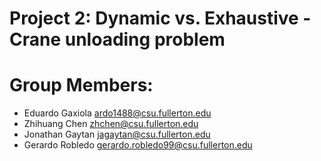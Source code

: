 # Project 2: Dynamic vs. Exhaustive - Crane unloading problem

# Group Members:

* Eduardo Gaxiola ardo1488@csu.fullerton.edu
* Zhihuang Chen zhchen@csu.fullerton.edu
* Jonathan Gaytan jagaytan@csu.fullerton.edu
* Gerardo Robledo gerardo.robledo99@csu.fullerton.edu

